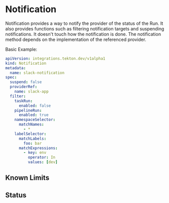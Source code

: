 # Notification

Notification provides a way to notify the provider of the status of the Run.
It also provides functions such as filtering notification targets and
suspending notifications. It doesn't touch how the notification is done.
The notification method depends on the implementation of the referenced provider.

Basic Example:

```yaml
apiVersion: integrations.tekton.dev/v1alpha1
kind: Notification
metadata:
  name: slack-notification
spec:
  suspend: false
  providerRef:
    name: slack-app
  filter:
    taskRun:
      enabled: false
    pipelineRun:
      enabled: true
    namespaceSelector:
      matchNames:
        - *
    labelSelector:
      matchLabels:
        foo: bar
      matchExpressions:
        - key: env
          operator: In
          values: [dev]
```

## Known Limits

## Status
